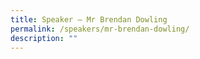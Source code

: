 ```yaml
---
title: Speaker – Mr Brendan Dowling
permalink: /speakers/mr-brendan-dowling/
description: ""
---
```

